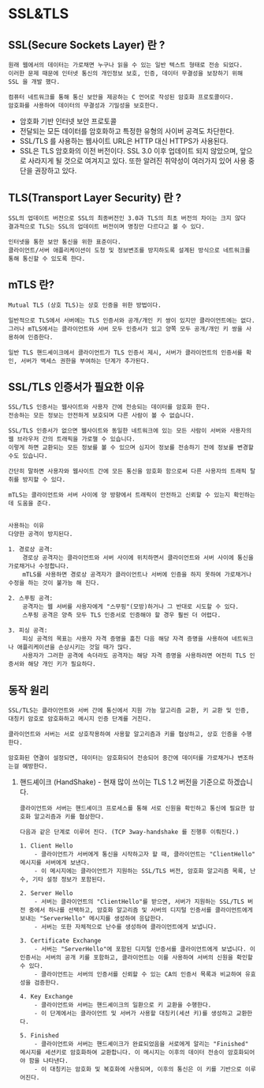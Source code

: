 # SSL&TLS

## SSL(Secure Sockets Layer) 란 ?
```
원래 웹에서의 데이터는 가로채면 누구나 읽을 수 있는 일반 텍스트 형태로 전송 되었다.
이러한 문제 때문에 인터넷 통신의 개인정보 보호, 인증, 데이터 무결성을 보장하기 위해 SSL 을 개발 했다.

컴퓨터 네트워크를 통해 통신 보안을 제공하는 C 언어로 작성된 암호화 프로토콜이다.
암호화를 사용하여 데이터의 무결성과 기밀성을 보호한다.
```
- 암호화 기반 인터넷 보안 프로토콜
- 전달되는 모든 데이터를 암호화하고 특정한 유형의 사이버 공격도 차단한다.
- SSL/TLS 를 사용하는 웹사이트 URL은 HTTP 대신 HTTPS가 사용된다.
- SSL은 TLS 암호화의 이전 버전이다. SSL 3.0 이후 업데이트 되지 않았으며, 앞으로 사라지게 될 것으로 여겨지고 있다. 또한 알려진 취약성이 여러가지 있어 사용 중단을 권장하고 있다.

## TLS(Transport Layer Security) 란 ?
```
SSL의 업데이트 버전으로 SSL의 최종버전인 3.0과 TLS의 최초 버전의 차이는 크지 않다
결과적으로 TLS는 SSL의 업데이트 버전이며 명칭만 다르다고 볼 수 있다.

인터넷을 통한 보안 통신을 위한 표준이다.
클라이언트/서버 애플리케이션이 도청 및 정보변조를 방지하도록 설계된 방식으로 네트워크를 통해 통신할 수 있도록 한다.
```

## mTLS 란?
```
Mutual TLS (상호 TLS)는 상호 인증을 위한 방법이다.

일반적으로 TLS에서 서버에는 TLS 인증서와 공개/개인 키 쌍이 있지만 클라이언트에는 없다.
그러나 mTLS에서는 클라이언트와 서버 모두 인증서가 있고 양쪽 모두 공개/개인 키 쌍을 사용하여 인증한다.

일반 TLS 핸드셰이크에서 클라이언트가 TLS 인증서 제시, 서버가 클라이언트의 인증서를 확인, 서버가 액세스 권한을 부여하는 단계가 추가된다.
```

## SSL/TLS 인증서가 필요한 이유
```
SSL/TLS 인증서는 웹사이트와 사용자 간에 전송되는 데이터를 암호화 한다.
전송하는 모든 정보는 안전하게 보호되며 다른 사람이 볼 수 없습니다.

SSL/TLS 인증서가 없으면 웹사이트와 동일한 네트워크에 있는 모든 사람이 서버와 사용자의 웹 브라우저 간의 트래픽을 가로챌 수 있습니다.
이렇게 하면 교환되는 모든 정보를 볼 수 있으며 심지어 정보를 전송하기 전에 정보를 변경할 수도 있습니다.

간단히 말하면 사용자와 웹사이트 간에 모든 통신을 암호화 함으로써 다른 사용자의 트래픽 탈취를 방지할 수 있다.

mTLS는 클라이언트와 서버 사이에 양 방향에서 트래픽이 안전하고 신뢰할 수 있는지 확인하는데 도움을 준다.


사용하는 이유 
다양한 공격이 방지된다.

1. 경로상 공격:
    경로상 공격자는 클라이언트와 서버 사이에 위치하면서 클라이언트와 서버 사이에 통신을 가로채거나 수정합니다.
    mTLS를 사용하면 경로상 공격자가 클라이언트나 서버에 인증을 하지 못하여 가로채거나 수정을 하는 것이 불가능 해 진다.

2. 스푸핑 공격:
    공격자는 웹 서버를 사용자에게 "스무핑"(모방)하거나 그 반대로 시도할 수 있다.
    스푸핑 공격은 양측 모두 TLS 인증서로 인증해야 할 경우 훨씬 더 어렵다.

3. 피싱 공격:
    피싱 공격의 목표는 사용자 자격 증명을 훔친 다음 해당 자격 증명을 사용하여 네트워크나 애플리케이션을 손상시키는 것일 때가 많다.
    사용자가 그러한 공격에 속더라도 공격자는 해당 자격 증명을 사용하려면 여전히 TLS 인증서와 해당 개인 키가 필요하다.
```

## 동작 원리 
```
SSL/TLS는 클라이언트와 서버 간에 통신에서 지원 가능 알고리즘 교환, 키 교환 및 인증, 대칭키 암호로 암호화하고 메시지 인증 단계를 거친다.

클라이언트와 서버는 서로 상호작용하여 사용할 알고리즘과 키를 협상하고, 상호 인증을 수행한다.

암호화된 연결이 설정되면, 데이터는 암호화되어 전송되어 중간에 데이터를 가로채거나 변조하는걸 예방한다.
```
1. 핸드셰이크 (HandShake) - 현재 많이 쓰이는 TLS 1.2 버전을 기준으로 하겠습니다.
    ```
    클라이언트와 서버는 핸드셰이크 프로세스를 통해 서로 신원을 확인하고 통신에 필요한 암호화 알고리즘과 키를 협상한다.

    다음과 같은 단계로 이루어 진다. (TCP 3way-handshake 를 진행후 이뤄진다.)

    1. Client Hello
        - 클라이언트가 서버에게 통신을 시작하고자 할 때, 클라이언트는 "ClientHello" 메시지를 서버에게 보낸다.
        - 이 메시지에는 클라이언트가 지원하는 SSL/TLS 버전, 암호화 알고리즘 목록, 난수, 기타 설정 정보가 포함된다.

    2. Server Hello
        - 서버는 클라이언트의 "ClientHello"를 받으면, 서버가 지원하는 SSL/TLS 버전 중에서 하나를 선택하고, 암호화 알고리즘 및 서버의 디지털 인증서를 클라이언트에게 보내는 "ServerHello" 메시지를 생성하여 응답한다.
        - 서버는 또한 자체적으로 난수를 생성하여 클라이언트에게 보냅니다.

    3. Certificate Exchange
        - 서버는 "ServerHello"에 포함된 디지털 인증서를 클라이언트에게 보냅니다. 이 인증서는 서버의 공개 키를 포함하고, 클라이언트는 이를 사용하여 서버의 신원을 확인할 수 있다.
        - 클라이언트는 서버의 인증서를 신뢰할 수 있는 CA의 인증서 목록과 비교하여 유효성을 검증한다.

    4. Key Exchange 
        - 클라이언트와 서버는 핸드셰이크의 일환으로 키 교환을 수행한다.
        - 이 단계에서는 클라이언트 및 서버가 사용할 대칭키(세션 키)를 생성하고 교환한다.

    5. Finished
        - 클라이언트와 서버는 핸드셰이크가 완료되었음을 서로에게 알리는 "Finished" 메시지를 세션키로 암호화하여 교환합니다. 이 메시지는 이후의 데이터 전송이 암호화되어야 함을 나타낸다.
        - 이 대칭키는 암호화 및 복호화에 사용되며, 이후의 통신은 이 키를 기반으로 이루어진다.
    ```